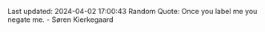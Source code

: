 Last updated: 2024-04-02 17:00:43
Random Quote: Once you label me you negate me. - Søren Kierkegaard